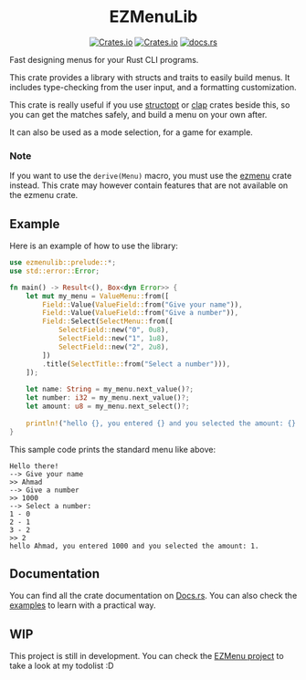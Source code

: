 <div style="text-align: center;">

# EZMenuLib

[![Crates.io](https://img.shields.io/crates/l/ezmenulib?style=flat-square)](./LICENSE)
[![Crates.io](https://img.shields.io/crates/v/ezmenulib?style=flat-square)](https://crates.io/crates/ezmenulib)
[![docs.rs](https://img.shields.io/docsrs/ezmenulib?style=flat-square)](https://docs.rs/ezmenulib)
</div>

Fast designing menus for your Rust CLI programs.

This crate provides a library with structs and traits to easily build menus.
It includes type-checking from the user input, and a formatting customization.

This crate is really useful if you use [structopt](https://docs.rs/structopt/)
or [clap](https://docs.rs/clap/) crates beside this, so you can get the matches safely, and
build a menu on your own after.

It can also be used as a mode selection, for a game for example.

### Note

If you want to use the `derive(Menu)` macro,
you must use the [ezmenu](https://docs.rs/ezmenu/) crate instead.
This crate may however contain features that are not available on the ezmenu crate.

## Example

Here is an example of how to use the library:

```rust
use ezmenulib::prelude::*;
use std::error::Error;

fn main() -> Result<(), Box<dyn Error>> {
    let mut my_menu = ValueMenu::from([
        Field::Value(ValueField::from("Give your name")),
        Field::Value(ValueField::from("Give a number")),
        Field::Select(SelectMenu::from([
            SelectField::new("0", 0u8),
            SelectField::new("1", 1u8),
            SelectField::new("2", 2u8),
        ])
        .title(SelectTitle::from("Select a number"))),
    ]);
    
    let name: String = my_menu.next_value()?;
    let number: i32 = my_menu.next_value()?;
    let amount: u8 = my_menu.next_select()?;
    
    println!("hello {}, you entered {} and you selected the amount: {}.", name, number, amount);
}
```

This sample code prints the standard menu like above:

```
Hello there!
--> Give your name
>> Ahmad
--> Give a number
>> 1000
--> Select a number:
1 - 0
2 - 1
3 - 2
>> 2
hello Ahmad, you entered 1000 and you selected the amount: 1.
```

## Documentation

You can find all the crate documentation on [Docs.rs](https://docs.rs/ezmenulib).
You can also check the [examples](examples) to learn with a practical way.

## WIP

This project is still in development.
You can check the [EZMenu project](https://github.com/users/ahbalbk/projects/4) to take a look at my todolist :D